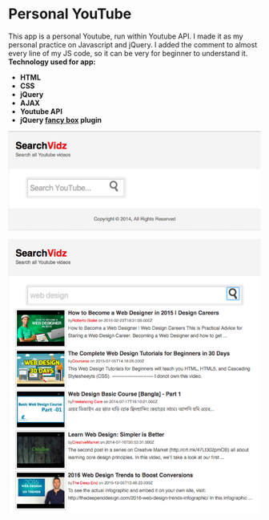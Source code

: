 # Personal YouTube

This app is a personal Youtube, run within Youtube API. I made it as my personal practice on Javascript and jQuery. I added the comment to almost every line of my JS code, so it can be very for beginner to understand it.
 __Technology used for app:__
- __HTML__
- __CSS__
- __jQuery__
- __AJAX__
- __Youtube API__
- __jQuery  [fancy box](http://fancybox.net) plugin__

![overview](img/screen1.png)

![overview](img/screen2.png)
